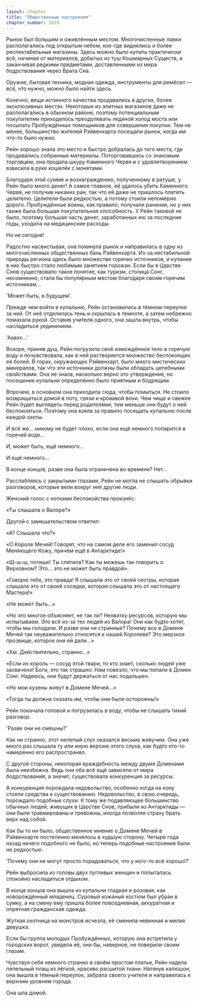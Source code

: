 ```yaml
---
layout: chapter
title: "Общественные настроения"
chapter_number: 1633
---
```




Рынок был большим и оживлённым местом. Многочисленные лавки располагались под открытым небом, кое-где виднелись и более респектабельные магазины. Здесь можно было купить практически всё, начиная от материалов, добытых из туш Кошмарных Существ, и заканчивая редкими предметами, доставленными из мира бодрствования через Врата Сна.

Оружие, бытовая техника, модная одежда, инструменты для ремёсел — всё, что нужно, можно было найти здесь.

Конечно, вещи истинного качества продавались в других, более эксклюзивных местах. Некоторые из элитных магазинов даже не располагались в обычном районе, поэтому потенциальным покупателям приходилось преодолевать ледяной холод моста или посылать Пробуждённых помощников для совершения покупки. Тем не менее, большинство жителей Рэйвенхарта посещали рынок, когда им что-то было нужно.

Рейн хорошо знала это место и быстро добралась до того места, где продавались собранные материалы. Поторговавшись со знакомым торговцем, она продала шкуру Каменного Червя и с удовлетворением взвесила в руке кошелёк с монетами.

Благодаря этой сумме и вознаграждению, полученному в ратуше, у Рейн было много денег! А самое главное, ей удалось убить Каменного Червя, не получив никаких ран, так что ей даже не пришлось платить целителю. Целители были редкостью, а потому стоили непомерно дорого. Пробуждённые воины, как правило, получали ранения, но у них также была большая покупательная способность. У Рейн таковой не было, поэтому большая часть денег, заработанных ею за последние годы, уходила на медицинские расходы.

Но не сегодня!

Радостно насвистывая, она покинула рынок и направилась в одну из многочисленных общественных бань Рэйвенхарта. Из-за нестабильной природы региона здесь было множество горячих источников, и купание в них быстро стало любимым занятием горожан. Если бы в Царстве Снов существовало такое понятие, как туризм, столица Сонг, несомненно, стала бы популярным местом благодаря своим горячим источникам...

'Может быть, в будущем'.

Прежде чем войти в купальню, Рейн остановилась в тёмном переулке за ней. От неё отделилась тень и скрылась в темноте, а затем небрежно помахала рукой. Оставив учителя одного, она зашла внутрь, чтобы насладиться уединением.

'Ааахх...'

Вскоре, приняв душ, Рейн погрузила своё измождённое тело в горячую воду и почувствовала, как в ней растворяется множество беспокоящих её болей. В горах, окружающих Рэйвенхарт, было много мистических минералов, так что эти источники должны были обладать целебными свойствами. Она не знала, насколько верно это утверждение, но посещение купальни определённо было приятным и бодрящим.

Впрочем, в основном она приходила сюда, чтобы помыться. Не стоило возвращаться домой в поту, грязи и кровавой вони. Чем чище и свежее Рейн будет выглядеть перед родителями, тем меньше они будут о ней беспокоиться. Поэтому она взяла за правило посещать купальню после каждой охоты.

И всё же... никому не будет плохо, если она ещё немного попарится в горячей воде...

И, может быть, ещё немного...

И ещё немного...

В конце концов, разве она была ограничена во времени? Нет...

Расслабляясь с закрытыми глазами, Рейн не могла не слышать обрывки разговоров, которые вели вокруг неё другие люди.

Женский голос с нотками беспокойства произнёс:

«Ты слышала о Валоре?»

Другой с замешательством ответил:

«А? Слышала что?»

«О Короле Мечей! Говорят, что на самом деле его заменил сосуд Меняющего Кожу, причём ещё в Антарктиде!»

«Ш-ш-ш, потише! Ты спятила? Как ты можешь так говорить о Верховном? Это... это не может быть правдой».

«Говорю тебе, это правда! Я слышала это от своей сестры, которая слышала это от своей соседки, которая слышала это от настоящего Мастера!»

«Не может быть...»

«Но это многое объясняет, не так ли? Нехватку ресурсов, которую мы испытываем. Это всё из-за тех людей из Валора! Они как будто хотят, чтобы мы голодали. И разве они не странные? Почему все в Домене Мечей так неуважительно относятся к нашей Королеве? Это мерзкое прозвище, которое они ей дали...»

«Хм. Действительно, странно...»

«Если их король — сосуд этой твари, то кто знает, сколько людей уже захвачено! Боги, это так страшно. Нам повезло, что мы попали в Домен Сонг. Надеюсь, они будут держаться от нас подальше».

«Но мои кузены живут в Домене Мечей...»

«Тогда ты должна сказать им, чтобы они были осторожны!»

Рейн покачала головой и погрузилась в воду, чтобы не слышать тихий разговор.

'Разве они не смешны?'

Как ни странно, этот нелепый слух оказался весьма живучим. Она уже много раз слышала ту или иную версию этого слуха, как будто кто-то намеренно его распространял.

С другой стороны, некоторая враждебность между двумя Доменами была неизбежна. Ведь они оба всё ещё зависели от мира бодрствования, а значит, существовала конкуренция за ресурсы.

А конкуренция порождала недовольство, особенно когда на кону стояли средства к существованию. Недовольство, в свою очередь, порождало подобные слухи. К тому же подавляющее большинство обычных людей, живущих в Царстве Снов, прибыли из Антарктиды — они были травмированы и тревожны, иногда позволяя страху брать верх над собой.

Как бы то ни было, общественное мнение о Домене Мечей в Рэйвенхарте постепенно менялось в худшую сторону. Четыре года назад ничего подобного не было, но теперь подобные настроения были не редкостью.

'Почему они не могут просто порадоваться, что у кого-то всё хорошо?'

Рейн выбросила из головы двух пугливых женщин и попыталась спокойно насладиться отдыхом.

В конце концов она вышла из купальни гладкая и розовая, как новорождённый младенец. Суровый кожаный костюм был убран в сумку, а на смену ему пришла более повседневная, аккуратная и опрятная гражданская одежда.

Жуткая охотница на монстров исчезла, её сменила невинная и милая девушка.

Если бы группа молодых Пробуждённых, которую она встретила у городских ворот, увидела её, они бы, наверное, не поверили своим глазам.

Чувствуя себя немного странно в своём простом платье, Рейн надела пепельный плащ из лёгкой, красиво расшитой ткани. Натянув капюшон, она вышла в тёмный переулок, забрала своего учителя и направилась к верхним уровням города.

Она шла домой.

